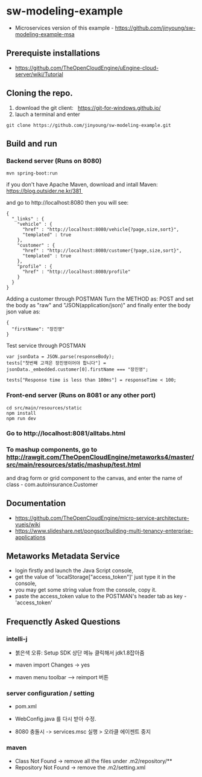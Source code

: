 # sw-modeling-example

- Microservices version of this example - https://github.com/jinyoung/sw-modeling-example-msa

## Prerequiste installations

- https://github.com/TheOpenCloudEngine/uEngine-cloud-server/wiki/Tutorial

## Cloning the repo.

1. download the git client:   https://git-for-windows.github.io/
1. lauch a terminal and enter 
```
git clone https://github.com/jinyoung/sw-modeling-example.git
```

## Build and run
### Backend server (Runs on 8080)
```
mvn spring-boot:run
```

if you don't have Apache Maven, download and intall Maven: https://blog.outsider.ne.kr/381 

and go to http://localhost:8080 then you will see:
```
{
  "_links" : {
    "vehicle" : {
      "href" : "http://localhost:8080/vehicle{?page,size,sort}",
      "templated" : true
    },
    "customer" : {
      "href" : "http://localhost:8080/customer{?page,size,sort}",
      "templated" : true
    },
    "profile" : {
      "href" : "http://localhost:8080/profile"
    }
  }
}
```

Adding a customer through POSTMAN
Turn the METHOD as: POST
and set the body as "raw" and "JSON(application/json)"
and finally enter the body json value as:
```
{
  "firstName": "장진영"
}
```
Test service through POSTMAN

```
var jsonData = JSON.parse(responseBody);
tests["첫번째 고객은 장진영이어야 합니다"] = jsonData._embedded.customer[0].firstName === "장진영";

tests["Response time is less than 100ms"] = responseTime < 100;
```

### Front-end server (Runs on 8081 or any other port)
```
cd src/main/resources/static
npm install
npm run dev
```

### Go to http://localhost:8081/alltabs.html

### To mashup components, go to http://rawgit.com/TheOpenCloudEngine/metaworks4/master/src/main/resources/static/mashup/test.html

and drag form or grid component to the canvas, and enter the name of class - com.autoinsurance.Customer

## Documentation
- https://github.com/TheOpenCloudEngine/micro-service-architecture-vuejs/wiki
- https://www.slideshare.net/pongsor/building-multi-tenancy-enterprise-applications


## Metaworks Metadata Service
- login firstly and launch the Java Script console,
- get the value of 'localStorage["access_token"]' just type it in the console,
- you may get some string value from the console, copy it.
- paste the access_token value to the POSTMAN's header tab as key - 'access_token' 


## Frequenctly Asked Questions

### intelli-j
- 붉은색 오류:  Setup SDK 상단 메뉴 클릭해서 jdk1.8잡아줌

- maven import Changes -> yes
- maven menu toolbar --> reimport 버튼

### server configuration / setting
- pom.xml
- WebConfig.java 를 다시 받아 수정.

- 8080 충돌시 -> services.msc 실행 > 오라클 에이젠트 중지
### maven 
- Class Not Found -> remove all the files under .m2/repository/**
- Repository Not Found -> remove the .m2/setting.xml
